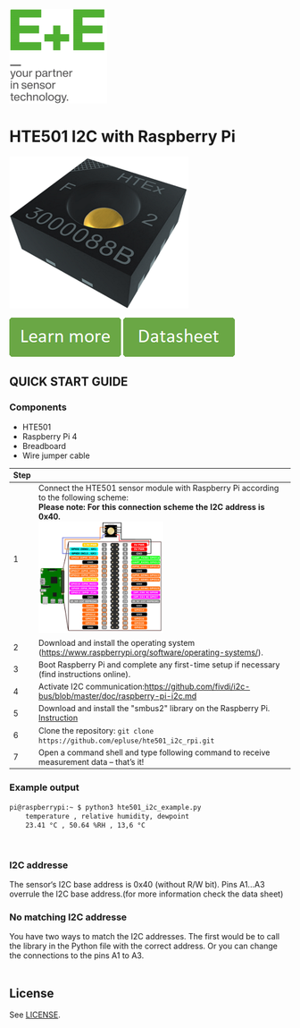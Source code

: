 [![E+E_Logo](./images/epluse-logo.png)](https://www.epluse.com/en/)

# HTE501 I2C with Raspberry Pi 


![HTE501](./images/HTE501.png) 


[![button1](./images/learn-more.png)](https://www.epluse.com/products/humidity-instruments/humidity-sensing-elements/hte501/)   [![button2](./images/data-sheet.png)](https://www.epluse.com/fileadmin/data/product/hte501/datasheet_HTE501.pdf) 



## QUICK START GUIDE  

### Components 
- HTE501
- Raspberry Pi 4
- Breadboard 
- Wire jumper cable <br>

| Step |                                                                                                                                                             |
|------|-------------------------------------------------------------------------------------------------------------------------------------------------------------|
| 1    | Connect the HTE501 sensor module with Raspberry Pi according to the following scheme:<br>__Please note: For this connection scheme the I2C address is 0x40.__ <br>  [<img src="images/HTE501_rpi.png" width="50%"/>](images/HTE501_rpi.png)|
| 2    | Download and install the operating system (https://www.raspberrypi.org/software/operating-systems/).                                                            |
| 3    | Boot Raspberry Pi and complete any first-time setup if necessary (find instructions online).                                                                |
| 4    | Activate I2C communication:https://github.com/fivdi/i2c-bus/blob/master/doc/raspberry-pi-i2c.md                     |
| 5    | Download and install the "smbus2" library on the Raspberry Pi. [Instruction](https://pypi.org/project/smbus2/#:~:text=Installation%20instructions)            |
| 6    | Clone the repository: ```git clone https://github.com/epluse/hte501_i2c_rpi.git```  |
| 7    | Open a command shell and type following command to receive measurement data – that’s it! |


### Example output

```shell
pi@raspberrypi:~ $ python3 hte501_i2c_example.py
	temperature , relative humidity, dewpoint
	23.41 °C , 50.64 %RH , 13,6 °C
```
<br>


### I2C addresse 
The sensor‘s I2C base address is 0x40 (without R/W bit). Pins A1...A3 overrule the I2C base address.(for more information check the data sheet) <br>
### No matching I2C addresse
You have two ways to match the I2C addresses. The first would be to call the library in the Python file with the correct address. Or you can change the connections to the pins A1 to A3.
<br> 
<br>

## License 
See [LICENSE](LICENSE).
